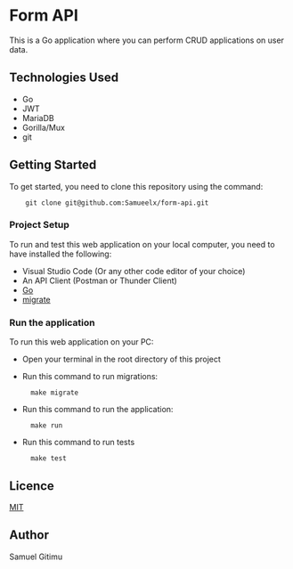 # Form API
This is a Go application where you can perform CRUD applications on user data.

## Technologies Used
- Go
- JWT
- MariaDB
- Gorilla/Mux
- git
  

## Getting Started
To get started, you need to clone this repository using the command: 

        git clone git@github.com:Samueelx/form-api.git

### Project Setup
To run and test this web application on your local computer, you need to have installed the following:
- Visual Studio Code (Or any other code editor of your choice)
- An API Client (Postman or Thunder Client)
- [Go](https://go.dev/doc/install)
- [migrate](https://github.com/golang-migrate/migrate)

### Run the application
To run this web application on your PC: 
- Open your terminal in the root directory of this project
- Run this command to run migrations: 

        make migrate

- Run this command to run the application:

        make run

- Run this command to run tests

        make test

 

## Licence
 [MIT](https://github.com/Samueelx/form-api/blob/main/LICENSE)

 ## Author
 Samuel Gitimu